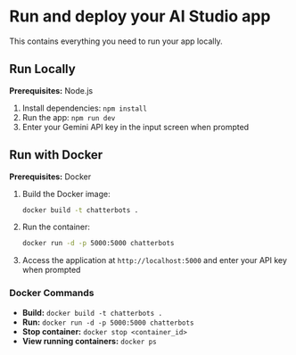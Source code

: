 # Run and deploy your AI Studio app

This contains everything you need to run your app locally.

## Run Locally

**Prerequisites:**  Node.js

1. Install dependencies:
   `npm install`
2. Run the app:
   `npm run dev`
3. Enter your Gemini API key in the input screen when prompted

## Run with Docker

**Prerequisites:** Docker

1. Build the Docker image:
   ```bash
   docker build -t chatterbots .
   ```

2. Run the container:
   ```bash
   docker run -d -p 5000:5000 chatterbots
   ```

3. Access the application at `http://localhost:5000` and enter your API key when prompted

### Docker Commands

- **Build:** `docker build -t chatterbots .`
- **Run:** `docker run -d -p 5000:5000 chatterbots`
- **Stop container:** `docker stop <container_id>`
- **View running containers:** `docker ps`

